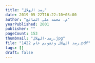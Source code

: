 ```yaml
---
title: "رصد الهلال"
date: 2019-05-22T16:22:10+03:00
author: "م. محمد علي الصائغ"
yearPublished: 2001
publisher: ""
pageCount: 153
thumbnail: "رصد-الهلال.jpg"
file: "رصد الهلال وتقويم عام 1422.pdf"
tags: []
draft: false
---
```

